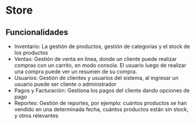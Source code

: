 # Store
## Funcionalidades
* Inventario: La gestión de productos, gestión de categorías y el stock de los productos
* Ventas: Gestión de venta en linea, donde un cliente puede realizar compras con un carrito, en modo consola. El usuario luego de realizar una compra puede ver un resumen de su compra.
* Usuarios: Gestión de clientes y usuarios del sistema, al ingresar un usuario puede ser cliente o administrador
* Pagos y Facturación: Gestiona los pagos del cliente dando opciones de pago
* Reportes: Gestión de reportes, por ejemplo: cuántos productos se han vendido en una determinada fecha, cuántos productos están sin stock, y otros relevantes
